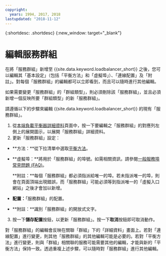 ```yaml
---
copyright:
  years: 1994, 2017, 2018
lastupdated: "2018-11-12"
---
```


{:shortdesc: .shortdesc}
{:new_window: target="_blank"}

# 編輯服務群組

在將「服務群組」新增至 {{site.data.keyword.loadbalancer_short}} 之後，您可以編輯其「基本設定」（包括「平衡方法」和「虛擬埠」）、「連線配置」及「附註」。對每個「服務群組」的編輯都可以立即看到，而且可以隨時進行其他編輯。 

如果需要變更「服務群組」的「群組類型」，則必須刪除該「服務群組」，並且必須新增一個反映所要「群組類型」的新「服務群組」。 

請遵循以下的步驟來編輯 {{site.data.keyword.loadbalancer_short}} 的現有「服務群組」。

1. 從[本端負載平衡器詳細資料](view-all-load-balancers.html)頁面中，按一下要編輯之「服務群組」的對應列左側上的展開圖示，以展開「服務群組」詳細資料。
2. 更新「服務群組」設定：
  - **方法：**從下拉清單中選取[平衡方法](load_balancing_methods.html)。
  - **虛擬埠：**將用於「服務群組」的埠號。如需相關資訊，請參閱[一般服務埠常見問題 (FAQ)](load-balancing-faqs-2.html#what-services-can-be-load-balanced-)。 

  	**附註：**每個「服務群組」都必須指派給唯一的埠。若未指派唯一的埠，則會在頁面頂端出現錯誤，而「服務群組」可能必須等到指派唯一的「虛擬入口網站」之後才會加以新增。
  - **配置：**「服務群組」的配置。
  - **附註：**識別「服務群組」的開放式文字。
3. 按一下**儲存配置**按鈕，以更新「服務群組」。按一下**取消**按鈕即可取消動作。

對「服務群組」的編輯會反映在關聯「群組」下的「詳細資料」畫面上。若對「連線配置」進行變更，則其他「服務群組」的其他編輯可能是必要的。若對「平衡方法」進行變更，則與「群組」相關聯的服務可能需要其他的編輯，才能與新的「平衡方法」保持一致。透過重複上述步驟，可以隨時對「服務群組」進行其他編輯。
